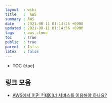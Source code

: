 ```yaml
---
layout  : wiki
title   :  AWS
summary : AWS
date    : 2021-08-11 01:14:25 +0900
updated : 2021-08-11 01:14:56 +0900
tags    : aws,cloud
toc     : true
public  : true
parent  : Infra
latex   : false
---
```

* TOC
{:toc}

## 링크 모음

* [AWS에서 어떤 컨테이너 서비스를 이용해야 하나요?](https://aws.amazon.com/ko/blogs/korea/how-to-choose-aws-container-services/)  
